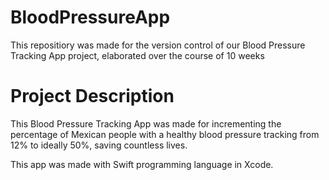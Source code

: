 # BloodPressureApp
This repositiory was made for the version control of our Blood Pressure Tracking App project, elaborated over the course of 10 weeks

# Project Description
This Blood Pressure Tracking App was made for incrementing the percentage of Mexican people with a healthy blood pressure tracking from 12% to ideally 50%, saving countless lives. 

This app was made with Swift programming language in Xcode.
